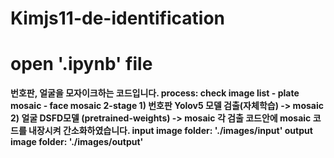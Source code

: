 # Kimjs11-de-identification

# open '.ipynb' file
<b/>
번호판, 얼굴을 모자이크하는 코드입니다.
<b/>
process: check image list - plate mosaic - face mosaic <b/>
2-stage <b/>
1) 번호판 Yolov5 모델 검출(자체학습) -> mosaic <b/>
2) 얼굴 DSFD모델 (pretrained-weights) -> mosaic  <b/>
각 검출 코드안에 mosaic 코드를 내장시켜 간소화하였습니다. <b/>
input image folder: './images/input' <b/>
output image folder: './images/output' <b/>
